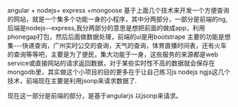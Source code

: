 angular + nodejs+ express +mongoose 基于上面几个技术来开发一个方便查询的网站，就是一个集多个功能一身的小程序，其中分两部分，一部分是前端的ng,后端是nodejs--express,我分两部分的意思是想把前面的做成app，利用phonegap打包，然后后面做数据处理，前端的ui是用bootstrape 主要的功能是想集---快递查询，广州实时公交的查询，天气的查询，体育直播时间表，还有火车的查询等等吧，主要是为了便民，集大功能于一身，这些服务的来源都是web service或直接网站的请求返回数据，对于某些实时性不高的数据就会保存在mongodb里，其实做这个小项目的目的更多在于让自己练习js nodejs ngjs这几个技术，前端现在主要是利用jsonp来请求数据了.


现在这一部分是前端的部分，是基于angularjs 以jsonp来请求。
